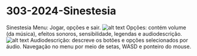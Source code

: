 # 303-2024-Sinestesia
Sinestesia
Menu: Jogar, opções e sair.
![alt text](https://github.com/TP-Coltec-UFMG/303-2024-Sinestesia/menuInicial.jpeg)
Opções: contém volume (da música), efeitos sonoros, sensibilidade, legendas e audiodescrição.
![alt text](https://github.com/TP-Coltec-UFMG/303-2024-Sinestesia/opcoesMenuInicial.jpeg)
Audiodescrição: descreve os botões e opções selecionados por áudio.
Navegação no menu por meio de setas, WASD e ponteiro do mouse.
